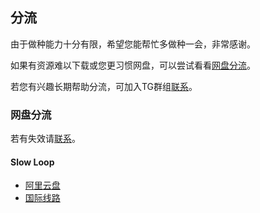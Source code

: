 ## 分流

由于做种能力十分有限，希望您能帮忙多做种一会，非常感谢。

如果有资源难以下载或您更习惯网盘，可以尝试看看[网盘分流](#pan)。

若您有兴趣长期帮助分流，可加入TG群组[联系](/chat)。

### 网盘分流

若有失效请[联系](/chat)。

#### Slow Loop

* [阿里云盘](https://www.aliyundrive.com/s/iGZCxDbTM2F)
* [国际线路](https://share.lavaanime.top/)
